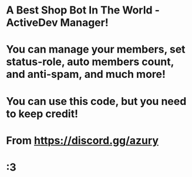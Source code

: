 # A Best Shop Bot In The World - ActiveDev Manager!

# You can manage your members, set status-role, auto members count, and anti-spam, and much more!

# You can use this code, but you need to keep credit!

# From https://discord.gg/azury

# :3
